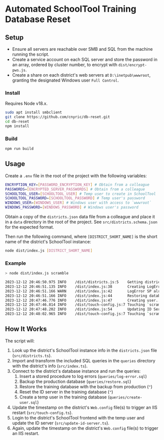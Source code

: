 # Automated SchoolTool Training Database Reset

## Setup

- Ensure all servers are reachable over SMB and SQL from the machine running the script.
- Create a service account on each SQL server and store the password in an array, ordered by cluster number, to encrypt with `dist/encrypt-pws.js`.
- Create a share on each district's web servers at `D:\inetpub\wwwroot`, granting the designated Windows user `Full Control`.

### Install

Requires Node v18.x.

```bash
sudo apt install smbclient
git clone https://github.com/cnyric/db-reset.git
cd db-reset
npm install
```

### Build

```bash
npm run build
```

## Usage

Create a `.env` file in the root of the project with the following variables:

```bash
ENCRYPTION_KEY=[PASSWORD_ENCRYPTION_KEY] # Obtain from a colleague
PASSWORDS=[ENCRYPTED_SERVER_PASSWORDS] # Obtain from a colleague
SCHOOLTOOL_USER=[SCHOOLTOOL_USER] # Temp user to create in SchoolTool
SCHOOLTOOL_PASSWORD=[SCHOOLTOOL_PASSWORD] # Temp user's password
WINDOWS_USER=[WINDOWS_USER] # Windows user with access to `wwwroot`
WINDOWS_PASSWORD=[WINDOWS_PASSWORD] # Windows user's password
```

Obtain a copy of the `districts.json` data file from a colleague and place it in a `data` directory in the root of the project. See `src/districts.schema.json` for the expected format.

Then run the following command, where `[DISTRICT_SHORT_NAME]` is the short name of the district's SchoolTool instance:

```bash
node dist/index.js [DISTRICT_SHORT_NAME]
```

### Example

```bash
> node dist/index.js scramble

2023-12-12 20:46:50.975 INFO    /dist/districts.js:5    Getting district info for `scramble`...
2023-12-12 20:46:51.135 INFO    /dist/index.js:38       Creating LogError stored procedure...
2023-12-12 20:46:51.166 WARN    /dist/index.js:42       LogError SP already exists
2023-12-12 20:46:51.166 INFO    /dist/index.js:44       Restoring database...
2023-12-12 20:47:46.776 INFO    /dist/index.js:47       Creating user...
2023-12-12 20:47:46.814 INFO    /dist/touch-config.js:7 Touching `scramble` config on `stwebrptcnyric`...
2023-12-12 20:47:48.202 INFO    /dist/index.js:54       Updating ID Server...
2023-12-12 20:48:02.965 INFO    /dist/touch-config.js:7 Touching `scramble` config on `stwebrptcnyric`...
```

## How It Works

The script will:

1. Look up the district's SchoolTool instance info in the `districts.json` file (`src/districts.ts`).
2. Import and transform the included SQL queries in the `queries` directory with the district's info (`src/index.ts`).
3. Connect to the district's database instance and run the queries:
   1. Insert a stored procedure to log errors (`queries/log-error.sql`)
   2. Backup the production database (`queries/restore.sql`)
   3. Restore the training database with the backup from production (`"`)
   4. Reset the ID server in the training database (`"`)
   5. Create a temp user in the training database (`queries/create-user.sql`)
4. Update the timestamp on the district's `Web.config` file(s) to trigger an IIS restart (`src/touch-config.ts`).
5. Login to the district's SchoolTool frontend with the temp user and update the ID server (`src/update-id-server.ts`).
6. Again, update the timestamp on the district's `Web.config` file(s) to trigger an IIS restart.
